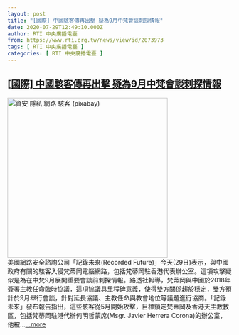 ```yaml
---
layout: post
title: "[國際] 中國駭客傳再出擊 疑為9月中梵會談刺探情報"
date: 2020-07-29T12:49:10.000Z
author: RTI 中央廣播電臺
from: https://www.rti.org.tw/news/view/id/2073973
tags: [ RTI 中央廣播電臺 ]
categories: [ RTI 中央廣播電臺 ]
---
```

<!--1596026950000-->
[[國際] 中國駭客傳再出擊 疑為9月中梵會談刺探情報](https://www.rti.org.tw/news/view/id/2073973)
------

<div>
<img src="https://static.rti.org.tw/assets/thumbnails/2020/06/29/1c5595b51f76e522bb35f0438bc3f1d2.jpg" width="360" alt="資安 隱私 網路 駭客 (pixabay)" title="資安 隱私 網路 駭客 (pixabay)"><br>美國網路安全諮詢公司「記錄未來(Recorded Future)」今天(29日)表示，與中國政府有關的駭客入侵梵蒂岡電腦網路，包括梵蒂岡駐香港代表辦公室。這項攻擊疑似是為在中梵9月展開重要會談前刺探情報。路透社報導，梵蒂岡與中國於2018年簽署主教任命臨時協議，這項協議具里程碑意義，使得雙方關係趨於穩定，雙方預計於9月舉行會談，針對延長協議、主教任命與教會地位等議題進行協商。「記錄未來」發布報告指出，這些駭客從5月開始攻擊，目標鎖定梵蒂岡及香港天主教教區，包括梵蒂岡駐港代辦何明哲蒙席(Msgr. Javier Herrera Corona)的辦公室，他被...<a target="_blank" href="https://www.rti.org.tw/news/view/id/2073973">...more</a>
</div>
